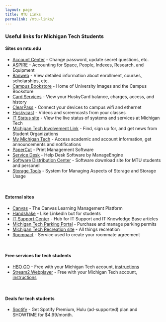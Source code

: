 ```yaml
---
layout: page
title: MTU Links
permalink: /mtu-links/
---
```


### **Useful links for Michigan Tech Students**

#### Sites on mtu.edu

- [Account Center](https://mylogin.mtu.edu) - Change password, update secret questions, etc.
- [ASPIRE](http://www.admin.mtu.edu/space/) - Accounting for Space, People, Indexes, Research, and Equipment
- [Banweb](https://banweb.mtu.edu/) - View detailed information about enrollment, courses, scholarships, etc.
- [Campus Bookstore](https://www.bookstore.mtu.edu) - Home of University Images and the Campus Bookstore
- [Card Services](https://cardservices.mtu.edu/) - View your HuskyCard balance, charges, access, and history
- [ClearPass](https://clearpass.tc.mtu.edu/guest/) - Connect your devices to campus wifi and ethernet
- [Huskycast](http://huskycast.mtu.edu) - Videos and screencasts from your classes
- [IT Status site](https://status.it.mtu.edu/) - View the live status of systems and services at Michigan Tech
- [Michigan Tech Involvement Link](https://www.involvement.mtu.edu/) - Find, sign up for, and get news from Student Organizations
- [My Michigan Tech](https://mymichigantech.mtu.edu/) - Access academic and account information, get announcements and notifications
- [PaperCut](https://printing.mtu.edu/user) - Print Management Software
- [Service Desk](https://servicedesk.mtu.edu/) - Help Desk Software by ManageEngine
- [Software Distribution Center](https://downloads.it.mtu.edu/) - Software download site for MTU students and personell
- [Storage Tools](https://storagetools.it.mtu.edu) - System for Managing Aspects of Storage and Storage Usage

<br>

#### External sites

- [Canvas](https://mtu.instructure.com/) - The Canvas Learning Management Platform
- [Handshake](https://mtu.joinhandshake.com) - Like LinkedIn but for students
- [IT Support Center](https://michigantechit.teamdynamix.com/TDClient/Home) - Hub for IT Support and IT Knowledge Base articles
- [Michigan Tech Parking Portal](https://mtuparking.t2hosted.com) - Purchase and manage parking permits
- [Michigan Tech Recreation site](https://www.michigantechrecreation.com) - All things recreation
- [Roompact](https://roompact.com/) - Service used to create your roommate agreement

<br>

#### Free services for tech students

- [HBO GO](https://hbogo.com) - Free with your Michigan Tech account, [instructions](https://michigantechit.teamdynamix.com/TDClient/KB/ArticleDet?ID=51644)
- [Stream2 Webplayer](https://webplayer.mystream2.com) - Free with your Michigan Tech account, [instructions](https://michigantechit.teamdynamix.com/TDClient/KB/ArticleDet?ID=53471)

<br>

#### Deals for tech students

- [Spotify](https://www.spotify.com/us/student/) - Get Spotify Premium, Hulu (ad-supported) plan and SHOWTIME for $4.99/month.
